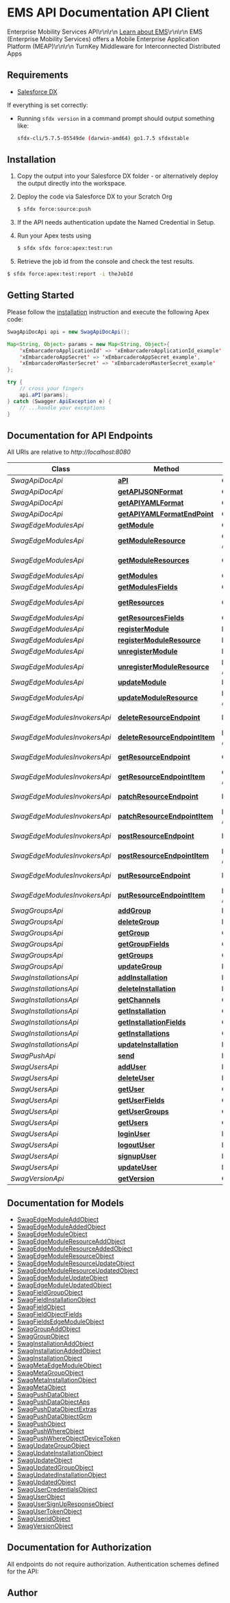 # EMS API Documentation API Client

Enterprise Mobility Services API\r\n\r\n  [Learn about EMS](https://www.embarcadero.com/products/rad-studio/enterprise-mobility-services)\r\n\r\n  EMS (Enterprise Mobility Services) offers a Mobile Enterprise Application Platform (MEAP)\r\n\r\n  TurnKey Middleware for Interconnected Distributed Apps

## Requirements

- [Salesforce DX](https://www.salesforce.com/products/platform/products/salesforce-dx/)


If everything is set correctly:

- Running `sfdx version` in a command prompt should output something like:

  ```bash
  sfdx-cli/5.7.5-05549de (darwin-amd64) go1.7.5 sfdxstable
  ```


## Installation

1. Copy the output into your Salesforce DX folder - or alternatively deploy the output directly into the workspace.
2. Deploy the code via Salesforce DX to your Scratch Org

   ```bash
   $ sfdx force:source:push
   ```
3. If the API needs authentication update the Named Credential in Setup.
4. Run your Apex tests using

    ```bash
    $ sfdx sfdx force:apex:test:run
    ```
5. Retrieve the job id from the console and check the test results.

  ```bash
  $ sfdx force:apex:test:report -i theJobId
  ```


## Getting Started

Please follow the [installation](#installation) instruction and execute the following Apex code:

```java
SwagApiDocApi api = new SwagApiDocApi();

Map<String, Object> params = new Map<String, Object>{
    'xEmbarcaderoApplicationId' => 'xEmbarcaderoApplicationId_example',
    'xEmbarcaderoAppSecret' => 'xEmbarcaderoAppSecret_example',
    'xEmbarcaderoMasterSecret' => 'xEmbarcaderoMasterSecret_example'
};

try {
    // cross your fingers
    api.aPI(params);
} catch (Swagger.ApiException e) {
    // ...handle your exceptions
}
```

## Documentation for API Endpoints

All URIs are relative to *http://localhost:8080*

Class | Method | HTTP request | Description
------------ | ------------- | ------------- | -------------
*SwagApiDocApi* | [**aPI**](docs/SwagApiDocApi.md#aPI) | **GET** /api | Get API EndPoints
*SwagApiDocApi* | [**getAPIJSONFormat**](docs/SwagApiDocApi.md#getAPIJSONFormat) | **GET** /api/apidoc.json | Get JSON
*SwagApiDocApi* | [**getAPIYAMLFormat**](docs/SwagApiDocApi.md#getAPIYAMLFormat) | **GET** /api/apidoc.yaml | Get YAML
*SwagApiDocApi* | [**getAPIYAMLFormatEndPoint**](docs/SwagApiDocApi.md#getAPIYAMLFormatEndPoint) | **GET** /api/{item}/apidoc.yaml | Get API EndPoint
*SwagEdgeModulesApi* | [**getModule**](docs/SwagEdgeModulesApi.md#getModule) | **GET** /edgemodules/{mname} | Get Module
*SwagEdgeModulesApi* | [**getModuleResource**](docs/SwagEdgeModulesApi.md#getModuleResource) | **GET** /edgemodules/{mname}/resources/{name} | Get EdgeModule Resource
*SwagEdgeModulesApi* | [**getModuleResources**](docs/SwagEdgeModulesApi.md#getModuleResources) | **GET** /edgemodules/{mname}/resources | Get EdgeModule Resources
*SwagEdgeModulesApi* | [**getModules**](docs/SwagEdgeModulesApi.md#getModules) | **GET** /edgemodules | Get Module
*SwagEdgeModulesApi* | [**getModulesFields**](docs/SwagEdgeModulesApi.md#getModulesFields) | **GET** /edgemodules/fields | Get Fields
*SwagEdgeModulesApi* | [**getResources**](docs/SwagEdgeModulesApi.md#getResources) | **GET** /edgemodules/resources | Get EdgeModules Resources
*SwagEdgeModulesApi* | [**getResourcesFields**](docs/SwagEdgeModulesApi.md#getResourcesFields) | **GET** /edgemodules/resources/fields | Get Resource Fields
*SwagEdgeModulesApi* | [**registerModule**](docs/SwagEdgeModulesApi.md#registerModule) | **POST** /edgemodules | Add Module
*SwagEdgeModulesApi* | [**registerModuleResource**](docs/SwagEdgeModulesApi.md#registerModuleResource) | **POST** /edgemodules/{mname}/resources | Add Module Resource
*SwagEdgeModulesApi* | [**unregisterModule**](docs/SwagEdgeModulesApi.md#unregisterModule) | **DELETE** /edgemodules/{mname} | Delete Module
*SwagEdgeModulesApi* | [**unregisterModuleResource**](docs/SwagEdgeModulesApi.md#unregisterModuleResource) | **DELETE** /edgemodules/{mname}/resources/{name} | Delete Module Resource
*SwagEdgeModulesApi* | [**updateModule**](docs/SwagEdgeModulesApi.md#updateModule) | **PUT** /edgemodules/{mname} | Update Module
*SwagEdgeModulesApi* | [**updateModuleResource**](docs/SwagEdgeModulesApi.md#updateModuleResource) | **PUT** /edgemodules/{mname}/resources/{name} | Update Module Resource
*SwagEdgeModulesInvokersApi* | [**deleteResourceEndpoint**](docs/SwagEdgeModulesInvokersApi.md#deleteResourceEndpoint) | **DELETE** /edgemodules/{mname}/{rname} | Invoke Resource Delete Method
*SwagEdgeModulesInvokersApi* | [**deleteResourceEndpointItem**](docs/SwagEdgeModulesInvokersApi.md#deleteResourceEndpointItem) | **DELETE** /edgemodules/{mname}/{rname}/{wildcard} | Invoke Resource/* Delete Method
*SwagEdgeModulesInvokersApi* | [**getResourceEndpoint**](docs/SwagEdgeModulesInvokersApi.md#getResourceEndpoint) | **GET** /edgemodules/{mname}/{rname} | Invoke Resource Get Method
*SwagEdgeModulesInvokersApi* | [**getResourceEndpointItem**](docs/SwagEdgeModulesInvokersApi.md#getResourceEndpointItem) | **GET** /edgemodules/{mname}/{rname}/{wildcard} | Invoke Resource/* Get Method
*SwagEdgeModulesInvokersApi* | [**patchResourceEndpoint**](docs/SwagEdgeModulesInvokersApi.md#patchResourceEndpoint) | **PATCH** /edgemodules/{mname}/{rname} | Invoke Resource Patch Method
*SwagEdgeModulesInvokersApi* | [**patchResourceEndpointItem**](docs/SwagEdgeModulesInvokersApi.md#patchResourceEndpointItem) | **PATCH** /edgemodules/{mname}/{rname}/{wildcard} | Invoke Resource/* Patch Method
*SwagEdgeModulesInvokersApi* | [**postResourceEndpoint**](docs/SwagEdgeModulesInvokersApi.md#postResourceEndpoint) | **POST** /edgemodules/{mname}/{rname} | Invoke Resource Post Method
*SwagEdgeModulesInvokersApi* | [**postResourceEndpointItem**](docs/SwagEdgeModulesInvokersApi.md#postResourceEndpointItem) | **POST** /edgemodules/{mname}/{rname}/{wildcard} | Invoke Resource/* Post Method
*SwagEdgeModulesInvokersApi* | [**putResourceEndpoint**](docs/SwagEdgeModulesInvokersApi.md#putResourceEndpoint) | **PUT** /edgemodules/{mname}/{rname} | Invoke Resource Put Method
*SwagEdgeModulesInvokersApi* | [**putResourceEndpointItem**](docs/SwagEdgeModulesInvokersApi.md#putResourceEndpointItem) | **PUT** /edgemodules/{mname}/{rname}/{wildcard} | Invoke Resource/* Put Method
*SwagGroupsApi* | [**addGroup**](docs/SwagGroupsApi.md#addGroup) | **POST** /groups | Add Group
*SwagGroupsApi* | [**deleteGroup**](docs/SwagGroupsApi.md#deleteGroup) | **DELETE** /groups/{item} | Delete Group
*SwagGroupsApi* | [**getGroup**](docs/SwagGroupsApi.md#getGroup) | **GET** /groups/{item} | Get Group
*SwagGroupsApi* | [**getGroupFields**](docs/SwagGroupsApi.md#getGroupFields) | **GET** /groups/fields | Get Fields
*SwagGroupsApi* | [**getGroups**](docs/SwagGroupsApi.md#getGroups) | **GET** /groups | Get Groups
*SwagGroupsApi* | [**updateGroup**](docs/SwagGroupsApi.md#updateGroup) | **PUT** /groups/{item} | Update Group
*SwagInstallationsApi* | [**addInstallation**](docs/SwagInstallationsApi.md#addInstallation) | **POST** /installations | Add Installation
*SwagInstallationsApi* | [**deleteInstallation**](docs/SwagInstallationsApi.md#deleteInstallation) | **DELETE** /installations/{id} | Delete Installation
*SwagInstallationsApi* | [**getChannels**](docs/SwagInstallationsApi.md#getChannels) | **GET** /installations/channels | Get Installation Channels
*SwagInstallationsApi* | [**getInstallation**](docs/SwagInstallationsApi.md#getInstallation) | **GET** /installations/{id} | Get Installation
*SwagInstallationsApi* | [**getInstallationFields**](docs/SwagInstallationsApi.md#getInstallationFields) | **GET** /installations/fields | Get Fields
*SwagInstallationsApi* | [**getInstallations**](docs/SwagInstallationsApi.md#getInstallations) | **GET** /installations | Get Installations
*SwagInstallationsApi* | [**updateInstallation**](docs/SwagInstallationsApi.md#updateInstallation) | **PUT** /installations/{id} | Update Installation
*SwagPushApi* | [**send**](docs/SwagPushApi.md#send) | **POST** /push | Send Push
*SwagUsersApi* | [**addUser**](docs/SwagUsersApi.md#addUser) | **POST** /users | Add User
*SwagUsersApi* | [**deleteUser**](docs/SwagUsersApi.md#deleteUser) | **DELETE** /users/{id} | Delete User
*SwagUsersApi* | [**getUser**](docs/SwagUsersApi.md#getUser) | **GET** /users/{id} | Get User
*SwagUsersApi* | [**getUserFields**](docs/SwagUsersApi.md#getUserFields) | **GET** /users/fields | Get Fields
*SwagUsersApi* | [**getUserGroups**](docs/SwagUsersApi.md#getUserGroups) | **GET** /users/{id}/groups | Get User Groups
*SwagUsersApi* | [**getUsers**](docs/SwagUsersApi.md#getUsers) | **GET** /users | Get Users
*SwagUsersApi* | [**loginUser**](docs/SwagUsersApi.md#loginUser) | **POST** /users/login | Log In
*SwagUsersApi* | [**logoutUser**](docs/SwagUsersApi.md#logoutUser) | **POST** /users/logout | sPostLogoutSummaryTitle
*SwagUsersApi* | [**signupUser**](docs/SwagUsersApi.md#signupUser) | **POST** /users/signup | Sign Up  User
*SwagUsersApi* | [**updateUser**](docs/SwagUsersApi.md#updateUser) | **PUT** /users/{id} | Update User
*SwagVersionApi* | [**getVersion**](docs/SwagVersionApi.md#getVersion) | **GET** /version | Get version


## Documentation for Models

 - [SwagEdgeModuleAddObject](docs/SwagEdgeModuleAddObject.md)
 - [SwagEdgeModuleAddedObject](docs/SwagEdgeModuleAddedObject.md)
 - [SwagEdgeModuleObject](docs/SwagEdgeModuleObject.md)
 - [SwagEdgeModuleResourceAddObject](docs/SwagEdgeModuleResourceAddObject.md)
 - [SwagEdgeModuleResourceAddedObject](docs/SwagEdgeModuleResourceAddedObject.md)
 - [SwagEdgeModuleResourceObject](docs/SwagEdgeModuleResourceObject.md)
 - [SwagEdgeModuleResourceUpdateObject](docs/SwagEdgeModuleResourceUpdateObject.md)
 - [SwagEdgeModuleResourceUpdatedObject](docs/SwagEdgeModuleResourceUpdatedObject.md)
 - [SwagEdgeModuleUpdateObject](docs/SwagEdgeModuleUpdateObject.md)
 - [SwagEdgeModuleUpdatedObject](docs/SwagEdgeModuleUpdatedObject.md)
 - [SwagFieldGroupObject](docs/SwagFieldGroupObject.md)
 - [SwagFieldInstallationObject](docs/SwagFieldInstallationObject.md)
 - [SwagFieldObject](docs/SwagFieldObject.md)
 - [SwagFieldObjectFields](docs/SwagFieldObjectFields.md)
 - [SwagFieldsEdgeModuleObject](docs/SwagFieldsEdgeModuleObject.md)
 - [SwagGroupAddObject](docs/SwagGroupAddObject.md)
 - [SwagGroupObject](docs/SwagGroupObject.md)
 - [SwagInstallationAddObject](docs/SwagInstallationAddObject.md)
 - [SwagInstallationAddedObject](docs/SwagInstallationAddedObject.md)
 - [SwagInstallationObject](docs/SwagInstallationObject.md)
 - [SwagMetaEdgeModuleObject](docs/SwagMetaEdgeModuleObject.md)
 - [SwagMetaGroupObject](docs/SwagMetaGroupObject.md)
 - [SwagMetaInstallationObject](docs/SwagMetaInstallationObject.md)
 - [SwagMetaObject](docs/SwagMetaObject.md)
 - [SwagPushDataObject](docs/SwagPushDataObject.md)
 - [SwagPushDataObjectAps](docs/SwagPushDataObjectAps.md)
 - [SwagPushDataObjectExtras](docs/SwagPushDataObjectExtras.md)
 - [SwagPushDataObjectGcm](docs/SwagPushDataObjectGcm.md)
 - [SwagPushObject](docs/SwagPushObject.md)
 - [SwagPushWhereObject](docs/SwagPushWhereObject.md)
 - [SwagPushWhereObjectDeviceToken](docs/SwagPushWhereObjectDeviceToken.md)
 - [SwagUpdateGroupObject](docs/SwagUpdateGroupObject.md)
 - [SwagUpdateInstallationObject](docs/SwagUpdateInstallationObject.md)
 - [SwagUpdateObject](docs/SwagUpdateObject.md)
 - [SwagUpdatedGroupObject](docs/SwagUpdatedGroupObject.md)
 - [SwagUpdatedInstallationObject](docs/SwagUpdatedInstallationObject.md)
 - [SwagUpdatedObject](docs/SwagUpdatedObject.md)
 - [SwagUserCredentialsObject](docs/SwagUserCredentialsObject.md)
 - [SwagUserObject](docs/SwagUserObject.md)
 - [SwagUserSignUpResponseObject](docs/SwagUserSignUpResponseObject.md)
 - [SwagUserTokenObject](docs/SwagUserTokenObject.md)
 - [SwagUseridObject](docs/SwagUseridObject.md)
 - [SwagVersionObject](docs/SwagVersionObject.md)


## Documentation for Authorization

All endpoints do not require authorization.
Authentication schemes defined for the API:

## Author



